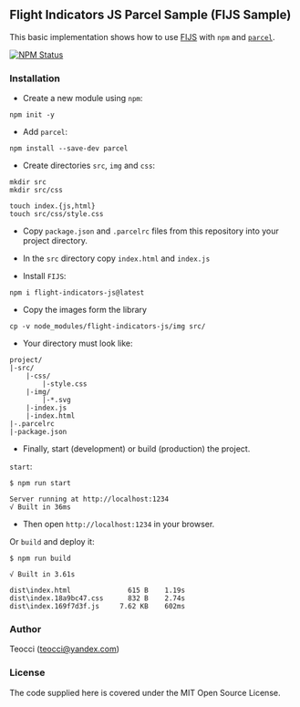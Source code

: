 ## Flight Indicators JS Parcel Sample (FIJS Sample)

This basic implementation shows how to use [FIJS][2] with `npm` and [`parcel`][1].

[ ![NPM Status](https://img.shields.io/npm/v/flight-indicators-js.svg?style=flat) ][2]

### Installation

- Create a new module using `npm`:

```console
npm init -y
```

- Add `parcel`:

```console
npm install --save-dev parcel
```

- Create directories `src`, `img` and `css`:

```console
mkdir src
mkdir src/css

touch index.{js,html}
touch src/css/style.css
```
- Copy `package.json` and `.parcelrc` files from this repository into your project directory.

- In the `src` directory copy `index.html` and `index.js`

- Install `FIJS`:
```console
npm i flight-indicators-js@latest
```

- Copy the images form the library
```console
cp -v node_modules/flight-indicators-js/img src/
```

- Your directory must look like:

```console
project/
|-src/
    |-css/
        |-style.css
    |-img/
        |-*.svg
    |-index.js
    |-index.html
|-.parcelrc
|-package.json
```

- Finally, start (development) or build (production) the project.

`start`:
```console
$ npm run start

Server running at http://localhost:1234
√ Built in 36ms
```
- Then open `http://localhost:1234` in your browser.

Or `build` and deploy it:

```console
$ npm run build

√ Built in 3.61s

dist\index.html              615 B    1.19s
dist\index.18a9bc47.css      832 B    2.74s
dist\index.169f7d3f.js     7.62 KB    602ms
```

### Author

Teocci (teocci@yandex.com)

### License

The code supplied here is covered under the MIT Open Source License.

[1]: https://parceljs.org/
[2]: https://www.npmjs.com/package/flight-indicators-js
[3]: https://github.com/teocci/js-module-flight-indicators/blob/main/assets/fijs-sample.png?raw=true
